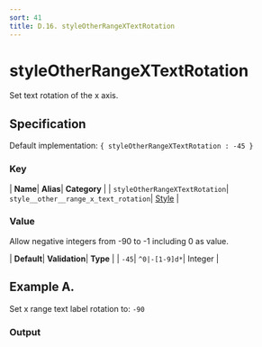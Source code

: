 ```yaml
---
sort: 41
title: D.16. styleOtherRangeXTextRotation
---
```

# styleOtherRangeXTextRotation

Set text rotation of the x axis.


## Specification

Default implementation: ```{ styleOtherRangeXTextRotation : -45 }```

### Key

| **Name**| **Alias**| **Category** |
| ```styleOtherRangeXTextRotation```| ```style__other__range_x_text_rotation```| [Style](../options/#style) |

### Value

Allow negative integers from -90 to -1 including 0 as value.

| **Default**| **Validation**| **Type** |
| ```-45```| ```^0|-[1-9]d*```| Integer |



## Example A.

Set x range text label rotation to: ```-90```

### Output

  <div id="a">
      <script> 
          d3.statosio( 
    file, 
    "name", 
    [ "mobile" ], 
    { "styleOtherRangeXTextRotation" : -90, "view__dom_id" : "a" }
)

      </script>
  </div>

Open output in a [blank window](../sources/styleOtherRangeXTextRotation--example-a.html){:target="_self"}. 
Download examples [as zip](../sources/styleOtherRangeXTextRotation.zip){:target="_blank"}. 

### Parameters

This dataset shows the mobile google pagerank performance score for a certain website.

| | **Value** | **Type** |
|------:|:------|:------|
| **Source** | ["../data/performance.json"](../data/performance.json) | String |
| **X** | ```"name"``` | String |
| **Y** | ```[ "mobile" ]``` | Array |
| **Options** | ```{ "styleOtherRangeXTextRotation" : -90 }``` | Object |


### Source Code

* Invoke Function

```javascript
d3.statosio( 
    file, 
    "name", 
    [ "mobile" ], 
    { "styleOtherRangeXTextRotation" : -90 }
)
```

* HTML Implementation

```html
<!DOCTYPE html>
<head>
    <title>d3.statosio - styleOtherRangeXTextRotation</title>
    <meta content="text/html;charset=utf-8" http-equiv="Content-Type">
    <meta content="utf-8" http-equiv="encoding">
    <script src="https://cdnjs.cloudflare.com/ajax/libs/d3/6.2.0/d3.js"></script>
    <script src="https://cdnjs.cloudflare.com/ajax/libs/statosio/0.9/statosio.js"></script>
</head>
<body>
    <script>
        d3.json( "../data/performance.json" )
            .then( ( file ) => {
                d3.statosio( 
                    file, 
                    "name", 
                    [ "mobile" ], 
                    { "styleOtherRangeXTextRotation" : -90 }
                )
            } )
    </script>
</body>
```
## Example B.

Set x range text label rotation to: ```-20```

### Output

  <div id="b">
      <script> 
          d3.statosio( 
    file, 
    "name", 
    [ "mobile" ], 
    { "styleOtherRangeXTextRotation" : -20, "view__dom_id" : "b" }
)

      </script>
  </div>

Open output in a [blank window](../sources/styleOtherRangeXTextRotation--example-b.html){:target="_self"}. 
Download examples [as zip](../sources/styleOtherRangeXTextRotation.zip){:target="_blank"}. 

### Parameters

This dataset shows the mobile google pagerank performance score for a certain website.

| | **Value** | **Type** |
|------:|:------|:------|
| **Source** | ["../data/performance.json"](../data/performance.json) | String |
| **X** | ```"name"``` | String |
| **Y** | ```[ "mobile" ]``` | Array |
| **Options** | ```{ "styleOtherRangeXTextRotation" : -20 }``` | Object |


### Source Code

* Invoke Function

```javascript
d3.statosio( 
    file, 
    "name", 
    [ "mobile" ], 
    { "styleOtherRangeXTextRotation" : -20 }
)
```

* HTML Implementation

```html
<!DOCTYPE html>
<head>
    <title>d3.statosio - styleOtherRangeXTextRotation</title>
    <meta content="text/html;charset=utf-8" http-equiv="Content-Type">
    <meta content="utf-8" http-equiv="encoding">
    <script src="https://cdnjs.cloudflare.com/ajax/libs/d3/6.2.0/d3.js"></script>
    <script src="https://cdnjs.cloudflare.com/ajax/libs/statosio/0.9/statosio.js"></script>
</head>
<body>
    <script>
        d3.json( "../data/performance.json" )
            .then( ( file ) => {
                d3.statosio( 
                    file, 
                    "name", 
                    [ "mobile" ], 
                    { "styleOtherRangeXTextRotation" : -20 }
                )
            } )
    </script>
</body>
```

